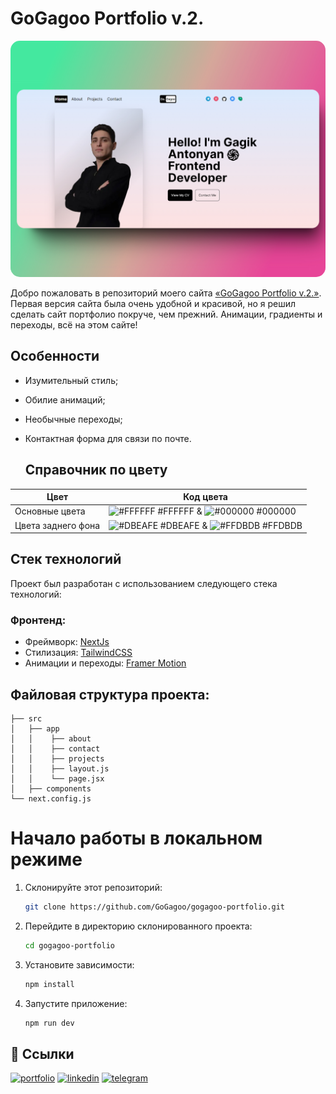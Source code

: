 # GoGagoo Portfolio v.2.

<img alt='' src="./public/images/mockup.jpeg" style="border-radius: 15px;">

Добро пожаловать в репозиторий моего сайта [«GoGagoo Portfolio v.2.»](https://anim-portfolio.vercel.app). Первая версия сайта была очень удобной и красивой, но я решил сделать сайт портфолио покруче, чем прежний. Анимации, градиенты и переходы, всё на этом сайте!

## Особенности

- Изумительный стиль;
- Обилие анимаций;
- Необычные переходы;
- Контактная форма для связи по почте.


  ## Справочник по цвету
| Цвет             | Код цвета                                                                |
| ----------------- | ------------------------------------------------------------------ |
| Основные цвета | ![#FFFFFF](https://via.placeholder.com/10/FFFFFF?text=+) #FFFFFF & ![#000000](https://via.placeholder.com/10/000000?text=+) #000000 |
| Цвета заднего фона | ![#DBEAFE](https://via.placeholder.com/10/DBEAFE?text=+) #DBEAFE & ![#FFDBDB](https://via.placeholder.com/10/FFDBDB?text=+) #FFDBDB |


## Стек технологий

Проект был разработан с использованием следующего стека технологий:

### Фронтенд:

- Фреймворк: [NextJs](https://nextjs.org/)
- Стилизация: [TailwindCSS](https://tailwindcss.com)
- Анимации и переходы: [Framer Motion](https://www.framer.com)

## Файловая структура проекта:


```
├── src
│   ├── app
│   │    ├── about
│   │    ├── contact
│   │    ├── projects
│   │    ├── layout.js
│   │    └── page.jsx
│   ├── components
└── next.config.js 
 ```


# Начало работы в локальном режиме

1. Склонируйте этот репозиторий:

   ```bash
   git clone https://github.com/GoGagoo/gogagoo-portfolio.git
   ```

2. Перейдите в директорию склонированного проекта:

   ```bash
   cd gogagoo-portfolio
   ```

3. Установите зависимости:

   ```bash
   npm install
   ```

4. Запустите приложение:

   ```bash
   npm run dev

## 🔗 Ссылки
[![portfolio](https://img.shields.io/badge/my_portfolio-000?style=for-the-badge&logo=ko-fi&logoColor=white)](https://gogagoo-portfolio.vercel.app/)
[![linkedin](https://img.shields.io/badge/linkedin-0A66C2?style=for-the-badge&logo=linkedin&logoColor=white)](https://www.linkedin.com/in/gagikantonyan/)
[![telegram](https://img.shields.io/badge/telegram-1DA1F2?style=for-the-badge&logo=telegram&logoColor=white)](https://t.me/doubleG_json)

